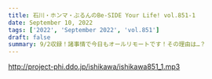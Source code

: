 ```yaml
---
title: 石川・ホンマ・ぶるんのBe-SIDE Your Life! vol.851-1
date: September 10, 2022
tags: ['2022', 'September 2022', 'vol.851']
draft: false
summary: 9/2収録！諸事情で今日もオールリモートです！その理由は…？
---
```


http://project-phi.ddo.jp/ishikawa/ishikawa851_1.mp3